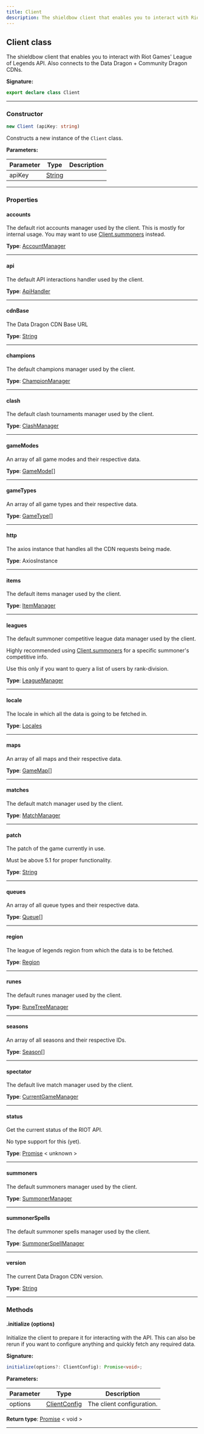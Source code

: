 ```yaml
---
title: Client
description: The shieldbow client that enables you to interact with Riot Games' League of Legends API. Also connects to the Data Dragon + Community Dragon CDNs.
---
```


## Client class

The shieldbow client that enables you to interact with Riot Games' League of Legends API. Also connects to the Data Dragon + Community Dragon CDNs.

**Signature:**

```ts
export declare class Client 
```

---

### Constructor

```ts
new Client (apiKey: string)
```

Constructs a new instance of the `Client` class.

**Parameters:**

| Parameter | Type | Description |
| --------- | ---- | ----------- |
| apiKey | [String](https://developer.mozilla.org/en-US/docs/Web/JavaScript/Reference/Global_Objects/String) |  |
---

### Properties

#### accounts

The default riot accounts manager used by the client. This is mostly for internal usage. You may want to use [Client.summoners](/api/Client.md#summoners) instead.



**Type**: [AccountManager](/api/AccountManager.md)

---

#### api

The default API interactions handler used by the client.



**Type**: [ApiHandler](/api/ApiHandler.md)

---

#### cdnBase

The Data Dragon CDN Base URL



**Type**: [String](https://developer.mozilla.org/en-US/docs/Web/JavaScript/Reference/Global_Objects/String)

---

#### champions

The default champions manager used by the client.



**Type**: [ChampionManager](/api/ChampionManager.md)

---

#### clash

The default clash tournaments manager used by the client.



**Type**: [ClashManager](/api/ClashManager.md)

---

#### gameModes

An array of all game modes and their respective data.



**Type**: [GameMode](/api/GameMode.md)[]

---

#### gameTypes

An array of all game types and their respective data.



**Type**: [GameType](/api/GameType.md)[]

---

#### http

The axios instance that handles all the CDN requests being made.



**Type**: AxiosInstance

---

#### items

The default items manager used by the client.



**Type**: [ItemManager](/api/ItemManager.md)

---

#### leagues

The default summoner competitive league data manager used by the client.


Highly recommended using [Client.summoners](/api/Client.md#summoners) for a specific summoner's competitive info.


Use this only if you want to query a list of users by rank-division.



**Type**: [LeagueManager](/api/LeagueManager.md)

---

#### locale

The locale in which all the data is going to be fetched in.



**Type**: [Locales](/api/Locales.md)

---

#### maps

An array of all maps and their respective data.



**Type**: [GameMap](/api/GameMap.md)[]

---

#### matches

The default match manager used by the client.



**Type**: [MatchManager](/api/MatchManager.md)

---

#### patch

The patch of the game currently in use.


Must be above 5.1 for proper functionality.



**Type**: [String](https://developer.mozilla.org/en-US/docs/Web/JavaScript/Reference/Global_Objects/String)

---

#### queues

An array of all queue types and their respective data.



**Type**: [Queue](/api/Queue.md)[]

---

#### region

The league of legends region from which the data is to be fetched.



**Type**: [Region](/api/Region.md)

---

#### runes

The default runes manager used by the client.



**Type**: [RuneTreeManager](/api/RuneTreeManager.md)

---

#### seasons

An array of all seasons and their respective IDs.



**Type**: [Season](/api/Season.md)[]

---

#### spectator

The default live match manager used by the client.



**Type**: [CurrentGameManager](/api/CurrentGameManager.md)

---

#### status

Get the current status of the RIOT API.


No type support for this (yet).



**Type**: [Promise](https://developer.mozilla.org/en-US/docs/Web/JavaScript/Reference/Global_Objects/Promise) \< unknown \>

---

#### summoners

The default summoners manager used by the client.



**Type**: [SummonerManager](/api/SummonerManager.md)

---

#### summonerSpells

The default summoner spells manager used by the client.



**Type**: [SummonerSpellManager](/api/SummonerSpellManager.md)

---

#### version

The current Data Dragon CDN version.



**Type**: [String](https://developer.mozilla.org/en-US/docs/Web/JavaScript/Reference/Global_Objects/String)

---

### Methods

#### .initialize (options)

Initialize the client to prepare it for interacting with the API. This can also be rerun if you want to configure anything and quickly fetch any required data.




**Signature:**

```ts
initialize(options?: ClientConfig): Promise<void>;
```

**Parameters:**

| Parameter | Type | Description |
| --------- | ---- | ----------- |
| options | [ClientConfig](/api/ClientConfig.md) | The client configuration. |

**Return type**: [Promise](https://developer.mozilla.org/en-US/docs/Web/JavaScript/Reference/Global_Objects/Promise) \< void \>

---

